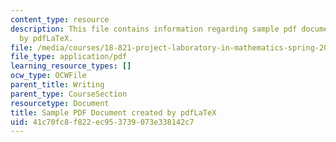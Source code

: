 ```yaml
---
content_type: resource
description: This file contains information regarding sample pdf document created
  by pdfLaTeX.
file: /media/courses/18-821-project-laboratory-in-mathematics-spring-2013/41c70fc8f822ec953739073e338142c7_MIT18_821S13_latexsample.pdf
file_type: application/pdf
learning_resource_types: []
ocw_type: OCWFile
parent_title: Writing
parent_type: CourseSection
resourcetype: Document
title: Sample PDF Document created by pdfLaTeX
uid: 41c70fc8-f822-ec95-3739-073e338142c7
---
```

